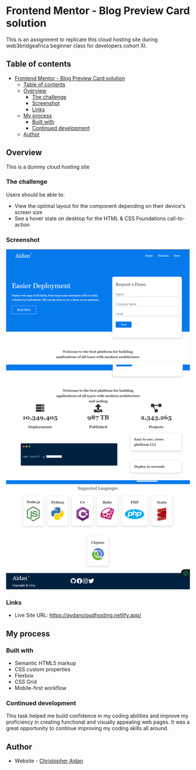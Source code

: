 
# Frontend Mentor - Blog Preview Card solution

This is an assignment to replicate this cloud hosting site during web3bridgeafrica beginner class for developers cohort XI. 

## Table of contents


- [Frontend Mentor - Blog Preview Card solution](#frontend-mentor---blog-preview-card-solution)
  - [Table of contents](#table-of-contents)
  - [Overview](#overview)
    - [The challenge](#the-challenge)
    - [Screenshot](#screenshot)
    - [Links](#links)
  - [My process](#my-process)
    - [Built with](#built-with)
    - [Continued development](#continued-development)
  - [Author](#author)

## Overview
This is a dummy cloud hosting site
### The challenge

Users should be able to:

- View the optimal layout for the component depending on their device's screen size
- See a hover state on desktop for the HTML & CSS Foundations call-to-action

### Screenshot

![](/images/shot-1.png)

![](/images/shot-2.png)

![](/images/shot-3.png)

### Links

- Live Site URL: https://aydancloudhosting.netlify.app/

## My process

### Built with

- Semantic HTML5 markup
- CSS custom properties
- Flexbox
- CSS Grid
- Mobile-first workflow

### Continued development

This task helped me build confidence in my coding abilities and improve my proficiency in creating functional and visually appealing web pages. It was a great opportunity to continue improving my coding skills all around.

## Author

- Website - [Christopher Aidan](https://sociallinks4cris.netlify.app/)